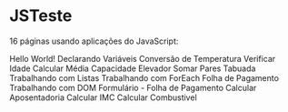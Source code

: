 # JSTeste
16 páginas usando aplicações do JavaScript:

Hello World!
Declarando Variáveis
Conversão de Temperatura
Verificar Idade
Calcular Média
Capacidade Elevador
Somar Pares
Tabuada
Trabalhando com Listas
Trabalhando com ForEach
Folha de Pagamento
Trabalhando com DOM
Formulário - Folha de Pagamento
Calcular Aposentadoria
Calcular IMC
Calcular Combustivel
